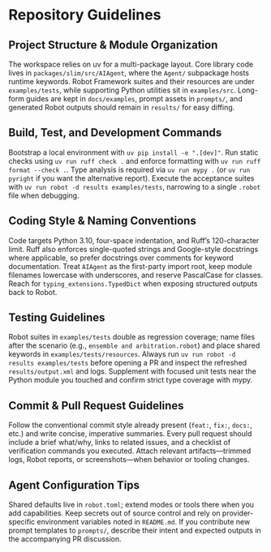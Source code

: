 # Repository Guidelines

## Project Structure & Module Organization
The workspace relies on uv for a multi-package layout. Core library code lives in `packages/slim/src/AIAgent`, where the `Agent/` subpackage hosts runtime keywords. Robot Framework suites and their resources are under `examples/tests`, while supporting Python utilities sit in `examples/src`. Long-form guides are kept in `docs/examples`, prompt assets in `prompts/`, and generated Robot outputs should remain in `results/` for easy diffing.

## Build, Test, and Development Commands
Bootstrap a local environment with `uv pip install -e ".[dev]"`. Run static checks using `uv run ruff check .` and enforce formatting with `uv run ruff format --check .`. Type analysis is required via `uv run mypy .` (or `uv run pyright` if you want the alternative report). Execute the acceptance suites with `uv run robot -d results examples/tests`, narrowing to a single `.robot` file when debugging.

## Coding Style & Naming Conventions
Code targets Python 3.10, four-space indentation, and Ruff’s 120-character limit. Ruff also enforces single-quoted strings and Google-style docstrings where applicable, so prefer docstrings over comments for keyword documentation. Treat `AIAgent` as the first-party import root, keep module filenames lowercase with underscores, and reserve PascalCase for classes. Reach for `typing_extensions.TypedDict` when exposing structured outputs back to Robot.

## Testing Guidelines
Robot suites in `examples/tests` double as regression coverage; name files after the scenario (e.g., `ensemble and arbitration.robot`) and place shared keywords in `examples/tests/resources`. Always run `uv run robot -d results examples/tests` before opening a PR and inspect the refreshed `results/output.xml` and logs. Supplement with focused unit tests near the Python module you touched and confirm strict type coverage with mypy.

## Commit & Pull Request Guidelines
Follow the conventional commit style already present (`feat:`, `fix:`, `docs:`, etc.) and write concise, imperative summaries. Every pull request should include a brief what/why, links to related issues, and a checklist of verification commands you executed. Attach relevant artifacts—trimmed logs, Robot reports, or screenshots—when behavior or tooling changes.

## Agent Configuration Tips
Shared defaults live in `robot.toml`; extend modes or tools there when you add capabilities. Keep secrets out of source control and rely on provider-specific environment variables noted in `README.md`. If you contribute new prompt templates to `prompts/`, describe their intent and expected outputs in the accompanying PR discussion.
